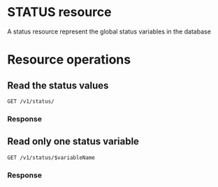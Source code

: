 # STATUS resource

A status resource represent the global status variables in the database

# Resource operations

## Read the status values
```
GET /v1/status/
```

### Response

## Read only one status variable
```
GET /v1/status/$variableName
```

### Response
